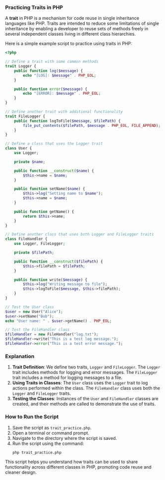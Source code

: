 ### Practicing Traits in PHP

A **trait** in PHP is a mechanism for code reuse in single inheritance languages like PHP. Traits are intended to reduce some limitations of single inheritance by enabling a developer to reuse sets of methods freely in several independent classes living in different class hierarchies.

Here is a simple example script to practice using traits in PHP:

```php
<?php

// Define a trait with some common methods
trait Logger {
    public function log($message) {
        echo "[LOG]: $message" . PHP_EOL;
    }

    public function error($message) {
        echo "[ERROR]: $message" . PHP_EOL;
    }
}

// Define another trait with additional functionality
trait FileLogger {
    public function logToFile($message, $filePath) {
        file_put_contents($filePath, $message . PHP_EOL, FILE_APPEND);
    }
}

// Define a class that uses the Logger trait
class User {
    use Logger;

    private $name;

    public function __construct($name) {
        $this->name = $name;
    }

    public function setName($name) {
        $this->log("Setting name to $name");
        $this->name = $name;
    }

    public function getName() {
        return $this->name;
    }
}

// Define another class that uses both Logger and FileLogger traits
class FileHandler {
    use Logger, FileLogger;

    private $filePath;

    public function __construct($filePath) {
        $this->filePath = $filePath;
    }

    public function write($message) {
        $this->log("Writing message to file");
        $this->logToFile($message, $this->filePath);
    }
}

// Test the User class
$user = new User("Alice");
$user->setName("Bob");
echo "User name: " . $user->getName() . PHP_EOL;

// Test the FileHandler class
$fileHandler = new FileHandler("log.txt");
$fileHandler->write("This is a test log message.");
$fileHandler->error("This is a test error message.");
```

### Explanation

1. **Trait Definition**: We define two traits, `Logger` and `FileLogger`. The `Logger` trait includes methods for logging and error messages. The `FileLogger` trait includes a method for logging messages to a file.
2. **Using Traits in Classes**: The `User` class uses the `Logger` trait to log actions performed within the class. The `FileHandler` class uses both the `Logger` and `FileLogger` traits.
3. **Testing the Classes**: Instances of the `User` and `FileHandler` classes are created, and their methods are called to demonstrate the use of traits.

### How to Run the Script

1. Save the script as `trait_practice.php`.
2. Open a terminal or command prompt.
3. Navigate to the directory where the script is saved.
4. Run the script using the command:
   ```bash
   php trait_practice.php
   ```

This script helps you understand how traits can be used to share functionality across different classes in PHP, promoting code reuse and cleaner design.
